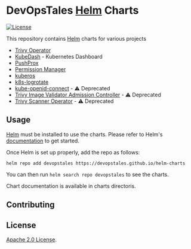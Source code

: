 # DevOpsTales [Helm](https://helm.sh) Charts

[![License](https://img.shields.io/badge/License-Apache%202.0-blue.svg)](https://opensource.org/licenses/Apache-2.0)

This repository contains [Helm](https://helm.sh) charts for various projects

* [Trivy Operator](charts/trivy-operator/)
* [KubeDash](charts/kubedash/) - Kubernetes Dashboard
* [PushProx](charts/PushProx)
* [Permission Manager](charts/permission-manager/)
* [kuberos](charts/kuberos/)
* [k8s-logrotate](charts/k8s-logrotate)
* [kube-openid-connect](charts/kube-openid-connect/) - :warning: Deprecated
* [Trivy Image Validator Admission Controller](charts/trivy-image-validator/) - :warning: Deprecated
* [Trivy Scanner Operator](charts/trivy-scanner/) - :warning: Deprecated

## Usage

[Helm](https://helm.sh) must be installed to use the charts.
Please refer to Helm's [documentation](https://helm.sh/docs/) to get started.

Once Helm is set up properly, add the repo as follows:

```console
helm repo add devopstales https://devopstales.github.io/helm-charts
```

You can then run `helm search repo devopstales` to see the charts.

<!-- Keep full URL links to repo files because this README syncs from main to gh-pages.  -->
Chart documentation is available in charts directoris.

## Contributing

## License

<!-- Keep full URL links to repo files because this README syncs from main to gh-pages.  -->
[Apache 2.0 License](https://github.com/devopstales/helm-charts/blob/main/LICENSE).

